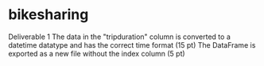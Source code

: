 # bikesharing




Deliverable 1
The data in the "tripduration" column is converted to a datetime datatype and has the correct time format (15 pt)
The DataFrame is exported as a new file without the index column (5 pt)
